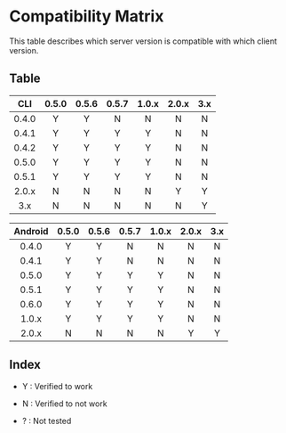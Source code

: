 # Compatibility Matrix

This table describes which server version is compatible with which client
version.

## Table

|  CLI  | 0.5.0 | 0.5.6 | 0.5.7 | 1.0.x | 2.0.x | 3.x |
|:-----:|:-----:|:-----:|:-----:|:-----:|:-----:|:---:|
| 0.4.0 |   Y   |   Y   |   N   |   N   |   N   |  N  |
| 0.4.1 |   Y   |   Y   |   Y   |   Y   |   N   |  N  |
| 0.4.2 |   Y   |   Y   |   Y   |   Y   |   N   |  N  |
| 0.5.0 |   Y   |   Y   |   Y   |   Y   |   N   |  N  |
| 0.5.1 |   Y   |   Y   |   Y   |   Y   |   N   |  N  |
| 2.0.x |   N   |   N   |   N   |   N   |   Y   |  Y  |
| 3.x   |   N   |   N   |   N   |   N   |   N   |  Y  |

| Android | 0.5.0 | 0.5.6 | 0.5.7 | 1.0.x | 2.0.x | 3.x |
|:-------:|:-----:|:-----:|:-----:|:-----:|:-----:|:---:|
|  0.4.0  |   Y   |   Y   |   N   |   N   |   N   |  N  |
|  0.4.1  |   Y   |   Y   |   N   |   N   |   N   |  N  |
|  0.5.0  |   Y   |   Y   |   Y   |   Y   |   N   |  N  |
|  0.5.1  |   Y   |   Y   |   Y   |   Y   |   N   |  N  |
|  0.6.0  |   Y   |   Y   |   Y   |   Y   |   N   |  N  |
|  1.0.x  |   Y   |   Y   |   Y   |   Y   |   N   |  N  |
|  2.0.x  |   N   |   N   |   N   |   N   |   Y   |  Y  |

## Index

 - Y : Verified to work

 - N : Verified to not work

 - ? : Not tested
